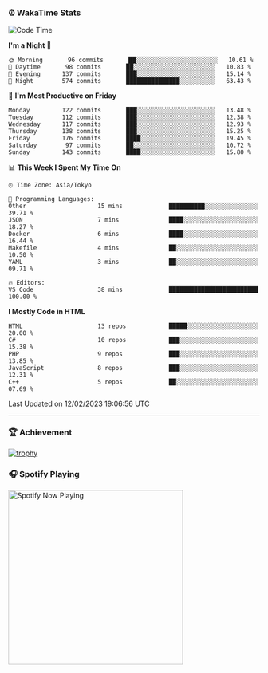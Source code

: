 ### ⏰ WakaTime Stats


<!--START_SECTION:waka-->
![Code Time](http://img.shields.io/badge/Code%20Time-512%20hrs%2020%20mins-blue)

**I'm a Night 🦉** 

```text
🌞 Morning       96 commits       ██░░░░░░░░░░░░░░░░░░░░░░░   10.61 % 
🌆 Daytime       98 commits       ██░░░░░░░░░░░░░░░░░░░░░░░   10.83 % 
🌃 Evening      137 commits       ███░░░░░░░░░░░░░░░░░░░░░░   15.14 % 
🌙 Night        574 commits       ███████████████░░░░░░░░░░   63.43 % 

```
📅 **I'm Most Productive on Friday** 

```text
Monday         122 commits       ███░░░░░░░░░░░░░░░░░░░░░░   13.48 % 
Tuesday        112 commits       ███░░░░░░░░░░░░░░░░░░░░░░   12.38 % 
Wednesday      117 commits       ███░░░░░░░░░░░░░░░░░░░░░░   12.93 % 
Thursday       138 commits       ███░░░░░░░░░░░░░░░░░░░░░░   15.25 % 
Friday         176 commits       ████░░░░░░░░░░░░░░░░░░░░░   19.45 % 
Saturday        97 commits       ██░░░░░░░░░░░░░░░░░░░░░░░   10.72 % 
Sunday         143 commits       ████░░░░░░░░░░░░░░░░░░░░░   15.80 % 

```


📊 **This Week I Spent My Time On** 

```text
⌚︎ Time Zone: Asia/Tokyo

💬 Programming Languages: 
Other                    15 mins             ██████████░░░░░░░░░░░░░░░   39.71 % 
JSON                     7 mins              ████░░░░░░░░░░░░░░░░░░░░░   18.27 % 
Docker                   6 mins              ████░░░░░░░░░░░░░░░░░░░░░   16.44 % 
Makefile                 4 mins              ██░░░░░░░░░░░░░░░░░░░░░░░   10.50 % 
YAML                     3 mins              ██░░░░░░░░░░░░░░░░░░░░░░░   09.71 % 

🔥 Editors: 
VS Code                  38 mins             █████████████████████████   100.00 % 

```

**I Mostly Code in HTML** 

```text
HTML                     13 repos            █████░░░░░░░░░░░░░░░░░░░░   20.00 % 
C#                       10 repos            ███░░░░░░░░░░░░░░░░░░░░░░   15.38 % 
PHP                      9 repos             ███░░░░░░░░░░░░░░░░░░░░░░   13.85 % 
JavaScript               8 repos             ███░░░░░░░░░░░░░░░░░░░░░░   12.31 % 
C++                      5 repos             ██░░░░░░░░░░░░░░░░░░░░░░░   07.69 % 

```



 Last Updated on 12/02/2023 19:06:56 UTC
<!--END_SECTION:waka-->

---

### 🏆 Achievement

[![trophy](https://github-profile-trophy.vercel.app/?username=Slime-hatena&theme=flat&no-bg=true&no-frame=true&column=8)](https://github.com/ryo-ma/github-profile-trophy)

### 🎧 Spotify Playing

[<img src="https://spotify-now-playing-slime-hatena.vercel.app/api/spotify-playing" alt="Spotify Now Playing" width="350" />](https://open.spotify.com/user/slime_hatena)

<!--
**Slime-hatena/Slime-hatena** is a ✨ _special_ ✨ repository because its `README.md` (this file) appears on your GitHub profile.

Here are some ideas to get you started:

- 🔭 I’m currently working on ...
- 🌱 I’m currently learning ...
- 👯 I’m looking to collaborate on ...
- 🤔 I’m looking for help with ...
- 💬 Ask me about ...
- 📫 How to reach me: ...
- 😄 Pronouns: ...
- ⚡ Fun fact: ...
-->
